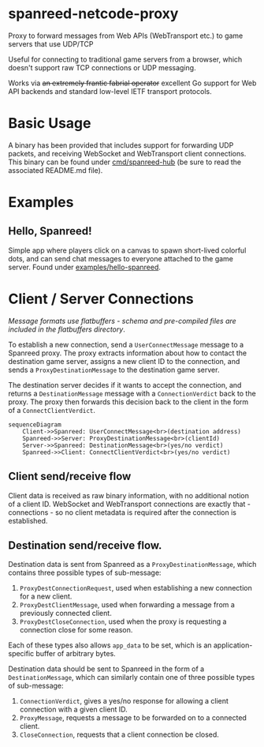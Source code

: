 # spanreed-netcode-proxy

Proxy to forward messages from Web APIs (WebTransport etc.) to game servers that use UDP/TCP

Useful for connecting to traditional game servers from a browser, which doesn't support raw TCP connections or UDP messaging.

Works via ~~an extremely frantic fabrial operator~~ excellent Go support for Web API backends and standard low-level IETF transport protocols.

# Basic Usage

A binary has been provided that includes support for forwarding UDP packets, and receiving WebSocket and WebTransport client connections. This binary can be found under [cmd/spanreed-hub](cmd/spanreed-hub) (be sure to read the associated README.md file).

# Examples

## Hello, Spanreed!

Simple app where players click on a canvas to spawn short-lived colorful dots, and can send chat messages to everyone attached to the game server. Found under [examples/hello-spanreed](examples/hello-spanreed/).

# Client / Server Connections

_Message formats use flatbuffers - schema and pre-compiled files are included in the flatbuffers directory_.

To establish a new connection, send a `UserConnectMessage` message to a Spanreed proxy. The proxy extracts information about how to contact the destination game server, assigns a new client ID to the connection, and sends a `ProxyDestinationMessage` to the destination game server.

The destination server decides if it wants to accept the connection, and returns a `DestinationMessage` message with a `ConnectionVerdict` back to the proxy. The proxy then forwards this decision back to the client in the form of a `ConnectClientVerdict`.

```mermaid
sequenceDiagram
    Client->>Spanreed: UserConnectMessage<br>(destination address)
    Spanreed->>Server: ProxyDestinationMessage<br>(clientId)
    Server->>Spanreed: DestinationMessage<br>(yes/no verdict)
    Spanreed->>Client: ConnectClientVerdict<br>(yes/no verdict)
```

## Client send/receive flow

Client data is received as raw binary information, with no additional notion of a client ID. WebSocket and WebTransport connections are exactly that - connections - so no client metadata is required after the connection is established.

## Destination send/receive flow.

Destination data is sent from Spanreed as a `ProxyDestinationMessage`, which contains three possible types of sub-message:
1. `ProxyDestConnectionRequest`, used when establishing a new connection for a new client.
2. `ProxyDestClientMessage`, used when forwarding a message from a previously connected client.
3. `ProxyDestCloseConnection`, used when the proxy is requesting a connection close for some reason.

Each of these types also allows `app_data` to be set, which is an application-specific buffer of arbitrary bytes.

Destination data should be sent to Spanreed in the form of a `DestinationMessage`, which can similarly contain one of three possible types of sub-message:
1. `ConnectionVerdict`, gives a yes/no response for allowing a client connection with a given client ID.
2. `ProxyMessage`, requests a message to be forwarded on to a connected client.
3. `CloseConnection`, requests that a client connection be closed.

